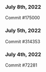 ### July 8th, 2022

Commit #175000

### July 5th, 2022

Commit #314353


### July 4th, 2022

Commit #72281
